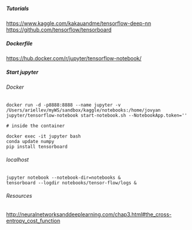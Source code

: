 ##### Tutorials
https://www.kaggle.com/kakauandme/tensorflow-deep-nn
https://github.com/tensorflow/tensorboard

##### Dockerfile
https://hub.docker.com/r/jupyter/tensorflow-notebook/

##### Start jupyter

###### Docker
```
docker run -d -p8888:8888 --name jupyter -v /Users/ariellev/myWS/sandbox/kaggle/notebooks:/home/jovyan jupyter/tensorflow-notebook start-notebook.sh --NotebookApp.token='' 

# inside the container

docker exec -it jupyter bash
conda update numpy
pip install tensorboard
```

###### localhost
```
jupyter notebook --notebook-dir=notebooks &
tensorboard --logdir notebooks/tensor-flow/logs &
```

###### Resources
http://neuralnetworksanddeeplearning.com/chap3.html#the_cross-entropy_cost_function